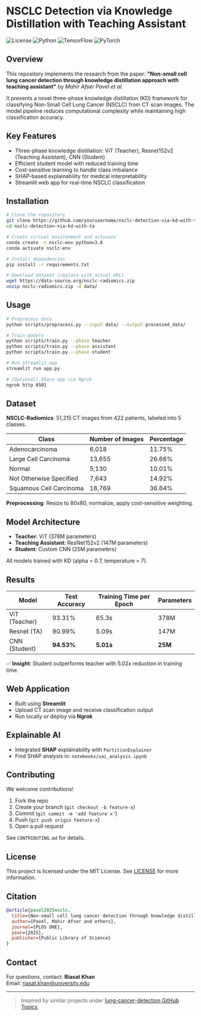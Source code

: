 # NSCLC Detection via Knowledge Distillation with Teaching Assistant

![License](https://img.shields.io/badge/license-MIT-green)
![Python](https://img.shields.io/badge/python-3.8%2B-blue)
![TensorFlow](https://img.shields.io/badge/TensorFlow-2.6+-orange)
![PyTorch](https://img.shields.io/badge/PyTorch-1.9+-red)

## Overview
This repository implements the research from the paper:
**"Non-small cell lung cancer detection through knowledge distillation approach with teaching assistant"** by *Mahir Afser Pavel et al.*

It presents a novel three-phase knowledge distillation (KD) framework for classifying Non-Small Cell Lung Cancer (NSCLC) from CT scan images. The model pipeline reduces computational complexity while maintaining high classification accuracy.

## Key Features
- Three-phase knowledge distillation: ViT (Teacher), Resnet152v2 (Teaching Assistant), CNN (Student)
- Efficient student model with reduced training time
- Cost-sensitive learning to handle class imbalance
- SHAP-based explainability for medical interpretability
- Streamlit web app for real-time NSCLC classification

## Installation
```bash
# Clone the repository
git clone https://github.com/yourusername/nsclc-detection-via-kd-with-ta
cd nsclc-detection-via-kd-with-ta

# Create virtual environment and activate
conda create -n nsclc-env python=3.8
conda activate nsclc-env

# Install dependencies
pip install -r requirements.txt

# Download dataset (replace with actual URL)
wget https://data-source.org/nsclc-radiomics.zip
unzip nsclc-radiomics.zip -d data/
```

## Usage
```bash
# Preprocess data
python scripts/preprocess.py --input data/ --output processed_data/

# Train models
python scripts/train.py --phase teacher
python scripts/train.py --phase assistant
python scripts/train.py --phase student

# Run Streamlit app
streamlit run app.py

# (Optional) Share app via Ngrok
ngrok http 8501
```

## Dataset
**NSCLC-Radiomics**: 51,215 CT images from 422 patients, labeled into 5 classes.

| Class                     | Number of Images | Percentage |
|---------------------------|------------------|------------|
| Adenocarcinoma            | 6,018            | 11.75%     |
| Large Cell Carcinoma      | 13,655           | 26.66%     |
| Normal                    | 5,130            | 10.01%     |
| Not Otherwise Specified   | 7,643            | 14.92%     |
| Squamous Cell Carcinoma   | 18,769           | 36.64%     |

**Preprocessing**: Resize to 80x80, normalize, apply cost-sensitive weighting.

## Model Architecture
- **Teacher**: ViT (378M parameters)
- **Teaching Assistant**: ResNet152v2 (147M parameters)
- **Student**: Custom CNN (25M parameters)

All models trained with KD (alpha = 0.7, temperature = 7).

## Results
| Model         | Test Accuracy | Training Time per Epoch | Parameters  |
|---------------|---------------|--------------------------|-------------|
| ViT (Teacher) | 93.31%        | 65.3s                    | 378M        |
| Resnet (TA)   | 90.99%        | 5.09s                    | 147M        |
| CNN (Student) | **94.53%**    | **5.01s**                | **25M**     |

✅ **Insight**: Student outperforms teacher with 5.02x reduction in training time.

## Web Application
- Built using **Streamlit**
- Upload CT scan image and receive classification output
- Run locally or deploy via **Ngrok**

## Explainable AI
- Integrated **SHAP** explainability with `PartitionExplainer`
- Find SHAP analysis in: `notebooks/xai_analysis.ipynb`

## Contributing
We welcome contributions!

1. Fork the repo
2. Create your branch (`git checkout -b feature-x`)
3. Commit (`git commit -m 'add feature x'`)
4. Push (`git push origin feature-x`)
5. Open a pull request

See `CONTRIBUTING.md` for details.

## License
This project is licensed under the MIT License. See [LICENSE](LICENSE) for more information.

## Citation
```bibtex
@article{pavel2025nsclc,
  title={Non-small cell lung cancer detection through knowledge distillation approach with teaching assistant},
  author={Pavel, Mahir Afser and others},
  journal={PLOS ONE},
  year={2025},
  publisher={Public Library of Science}
}
```

## Contact
For questions, contact:
**Riasat Khan**  
Email: riasat.khan@university.edu

---

> Inspired by similar projects under [lung-cancer-detection GitHub Topics](https://github.com/topics/lung-cancer-detection).
